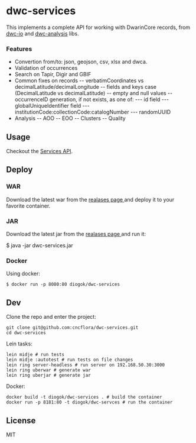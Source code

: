 # dwc-services

This implements a complete API for working with DwarinCore records, from  [dwc-io](https://github.com/biodivdev/dwc-io) and [dwc-analysis](https://github.com/biodivdev/dwc-analsys) libs.

### Features

- Convertion from/to: json, geojson, csv, xlsx and dwca.
- Validation of occurrences
- Search on Tapir, Digir and GBIF
- Common fixes on records
-- verbatimCoordinates vs decimalLatitude/decimalLongitude
-- fields and keys case (DecimalLatitude vs decimalLatitude)
-- empty and null values
-- occurrenceID generation, if not exists, as one of:
--- id field
--- globalUniqueIdentifier field
--- institutionCode:collectionCode:catalogNumber
--- randomUUID
- Analysis
-- AOO
-- EOO
-- Clusters
-- Quality

## Usage

Checkout the [Services API](http://cncflora.jbrj.gov.br/dwc_services/index.html).

## Deploy

### WAR 

Download the latest war from the [ realases page ](https://github.com/biodivdev/dwc-services/releases) and deploy it to your favorite container.

### JAR

Download the latest jar from the [ realases page ](https://github.com/biodivdev/dwc-services/releases) and run it:

  $ java -jar dwc-services.jar

### Docker

Using docker:

    $ docker run -p 8080:80 diogok/dwc-services

## Dev

Clone the repo and enter the project:

    git clone git@github.com:cncflora/dwc-services.git
    cd dwc-services

Lein tasks:

    lein midje # run tests
    lein midje :autotest # run tests on file changes
    lein ring server-headless # run server on 192.168.50.30:3000
    lein ring uberwar # generate war
    lein ring uberjar # generate jar

Docker:

    docker build -t diogok/dwc-services . # build the container
    docker run -p 8181:80 -t diogok/dwc-servces # run the container

## License

MIT

